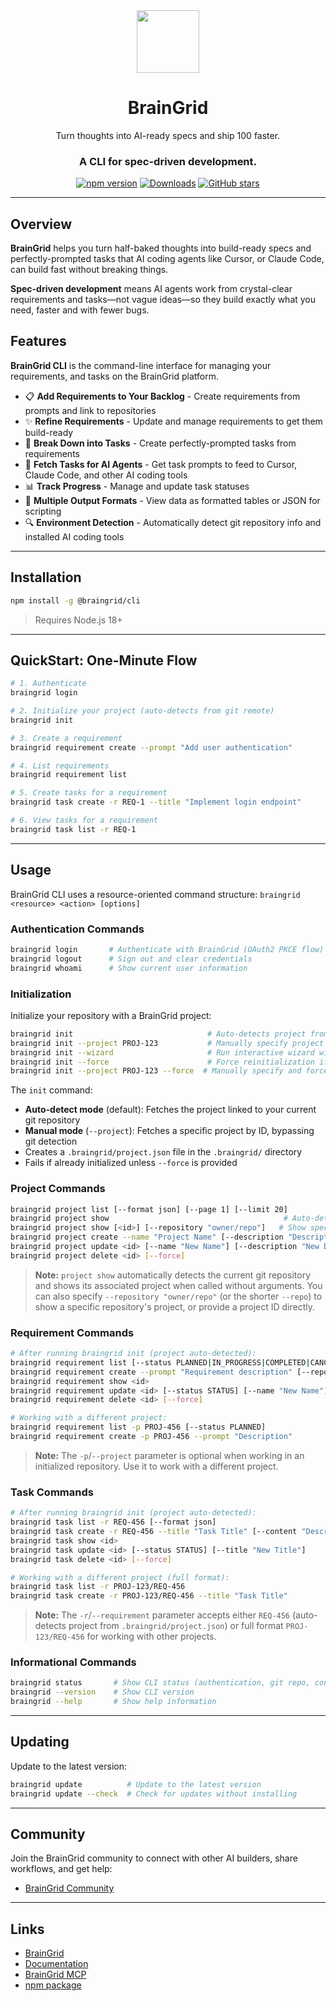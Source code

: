 <div align="center">
<img src="https://www.braingrid.ai/logos/braingrid-symbol-800.png" width="100"/>
  <h1>BrainGrid</h1>

  <p>Turn thoughts into AI-ready specs and ship 100 faster.</p>
  <h3>A CLI for spec-driven development.</h3>

  [![npm version](https://img.shields.io/npm/v/@braingrid/cli.svg?color=blue&logo=npm)](https://www.npmjs.com/package/@braingrid/cli)
  [![Downloads](https://img.shields.io/npm/dm/@braingrid/cli.svg?color=green)](https://www.npmjs.com/package/@braingrid/cli)
  [![GitHub stars](https://img.shields.io/github/stars/BrainGridAI/braingrid?style=social)](https://github.com/BrainGridAI/braingrid)
</div>

---

## Overview

**BrainGrid** helps you turn half-baked thoughts into build-ready specs and perfectly-prompted tasks that AI coding agents like Cursor, or Claude Code, can build fast without breaking things.

**Spec-driven development** means AI agents work from crystal-clear requirements and tasks—not vague ideas—so they build exactly what you need, faster and with fewer bugs.

## Features

**BrainGrid CLI** is the command-line interface for managing your requirements, and tasks on the BrainGrid platform.

- 📋 **Add Requirements to Your Backlog** - Create requirements from prompts and link to repositories
- ✨ **Refine Requirements** - Update and manage requirements to get them build-ready
- 🎯 **Break Down into Tasks** - Create perfectly-prompted tasks from requirements
- 🤖 **Fetch Tasks for AI Agents** - Get task prompts to feed to Cursor, Claude Code, and other AI coding tools
- 📊 **Track Progress** - Manage and update task statuses
- 💾 **Multiple Output Formats** - View data as formatted tables or JSON for scripting
- 🔍 **Environment Detection** - Automatically detect git repository info and installed AI coding tools

---

## Installation

```bash
npm install -g @braingrid/cli
```

> Requires Node.js 18+

---

## QuickStart: One-Minute Flow

```bash
# 1. Authenticate
braingrid login

# 2. Initialize your project (auto-detects from git remote)
braingrid init

# 3. Create a requirement
braingrid requirement create --prompt "Add user authentication"

# 4. List requirements
braingrid requirement list

# 5. Create tasks for a requirement
braingrid task create -r REQ-1 --title "Implement login endpoint"

# 6. View tasks for a requirement
braingrid task list -r REQ-1
```
---

## Usage

BrainGrid CLI uses a resource-oriented command structure: `braingrid <resource> <action> [options]`

### Authentication Commands

```bash
braingrid login       # Authenticate with BrainGrid (OAuth2 PKCE flow)
braingrid logout      # Sign out and clear credentials
braingrid whoami      # Show current user information
```

### Initialization

Initialize your repository with a BrainGrid project:

```bash
braingrid init                              # Auto-detects project from git remote (owner/name)
braingrid init --project PROJ-123           # Manually specify project by ID (short ID or UUID)
braingrid init --wizard                     # Run interactive wizard with confirmation prompt
braingrid init --force                      # Force reinitialization if already initialized
braingrid init --project PROJ-123 --force  # Manually specify and force reinitialization
```

The `init` command:
- **Auto-detect mode** (default): Fetches the project linked to your current git repository
- **Manual mode** (`--project`): Fetches a specific project by ID, bypassing git detection
- Creates a `.braingrid/project.json` file in the `.braingrid/` directory
- Fails if already initialized unless `--force` is provided

### Project Commands

```bash
braingrid project list [--format json] [--page 1] [--limit 20]
braingrid project show                                       # Auto-detects project from current repo
braingrid project show [<id>] [--repository "owner/repo"]   # Show specific repo's project (--repo also works)
braingrid project create --name "Project Name" [--description "Description"] [--repositories "owner/repo,owner/repo2"]
braingrid project update <id> [--name "New Name"] [--description "New Description"]
braingrid project delete <id> [--force]
```

> **Note:** `project show` automatically detects the current git repository and shows its associated project when called without arguments. You can also specify `--repository "owner/repo"` (or the shorter `--repo`) to show a specific repository's project, or provide a project ID directly.

### Requirement Commands

```bash
# After running braingrid init (project auto-detected):
braingrid requirement list [--status PLANNED|IN_PROGRESS|COMPLETED|CANCELLED] [--format json]
braingrid requirement create --prompt "Requirement description" [--repositories "owner/repo"]
braingrid requirement show <id>
braingrid requirement update <id> [--status STATUS] [--name "New Name"]
braingrid requirement delete <id> [--force]

# Working with a different project:
braingrid requirement list -p PROJ-456 [--status PLANNED]
braingrid requirement create -p PROJ-456 --prompt "Description"
```

> **Note:** The `-p`/`--project` parameter is optional when working in an initialized repository. Use it to work with a different project.

### Task Commands

```bash
# After running braingrid init (project auto-detected):
braingrid task list -r REQ-456 [--format json]
braingrid task create -r REQ-456 --title "Task Title" [--content "Description"]
braingrid task show <id>
braingrid task update <id> [--status STATUS] [--title "New Title"]
braingrid task delete <id> [--force]

# Working with a different project (full format):
braingrid task list -r PROJ-123/REQ-456
braingrid task create -r PROJ-123/REQ-456 --title "Task Title"
```

> **Note:** The `-r`/`--requirement` parameter accepts either `REQ-456` (auto-detects project from `.braingrid/project.json`) or full format `PROJ-123/REQ-456` for working with other projects.

### Informational Commands

```bash
braingrid status       # Show CLI status (authentication, git repo, configuration)
braingrid --version    # Show CLI version
braingrid --help       # Show help information
```

---

## Updating

Update to the latest version:

```bash
braingrid update          # Update to the latest version
braingrid update --check  # Check for updates without installing
```

---

## Community

Join the BrainGrid community to connect with other AI builders, share workflows, and get help:

- [BrainGrid Community](https://www.braingrid.ai/community)

---

## Links

- [BrainGrid](https://www.braingrid.ai)
- [Documentation](https://docs.braingrid.ai)
- [BrainGrid MCP](https://docs.braingrid.ai/mcp-server/overview)
- [npm package](https://www.npmjs.com/package/@braingrid/cli)
